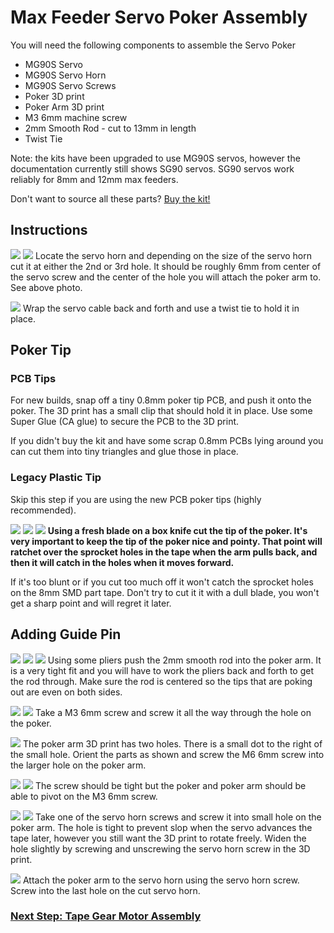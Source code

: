 # Max Feeder Servo Poker Assembly

You will need the following components to assemble the Servo Poker

- MG90S Servo
- MG90S Servo Horn
- MG90S Servo Screws
- Poker 3D print
- Poker Arm 3D print
- M3 6mm machine screw
- 2mm Smooth Rod - cut to 13mm in length
- Twist Tie

Note: the kits have been upgraded to use MG90S servos, however the documentation currently still shows SG90 servos. SG90 servos work reliably for 8mm and 12mm max feeders.

Don't want to source all these parts?
[Buy the kit!](https://store.curlytalegames.com/pages/max-feeders)

## Instructions

![](poker/servo-note1.jpg)
![](poker/servo-note2.jpg)
Locate the servo horn and depending on the size of the servo horn cut it at either the 2nd or 3rd hole. It should be roughly 6mm from center of the servo screw and the center of the hole you will attach the poker arm to. See above photo.

![](poker/004_cable.jpg)
Wrap the servo cable back and forth and use a twist tie to hold it in place.

## Poker Tip

### PCB Tips

For new builds, snap off a tiny 0.8mm poker tip PCB, and push it onto the poker. The 3D print has a small clip that should hold it in place. Use some Super Glue (CA glue) to secure the PCB to the 3D print. 

If you didn't buy the kit and have some scrap 0.8mm PCBs lying around you can cut them into tiny triangles and glue those in place.

### Legacy Plastic Tip

Skip this step if you are using the new PCB poker tips (highly recommended).

![](poker/005_cut_poker.jpg)
![](poker/006_cut.jpg)
![](poker/007_cut2.jpg)
**Using a fresh blade on a box knife cut the tip of the poker. It's very important to keep the tip of the poker nice and pointy. That point will ratchet over the sprocket holes in the tape when the arm pulls back, and then it will catch in the holes when it moves forward.**

If it's too blunt or if you cut too much off it won't catch the sprocket holes on the 8mm SMD part tape. Don't try to cut it it with a dull blade, you won't get a sharp point and will regret it later.

## Adding Guide Pin

![](poker/009_rod.jpg)
![](poker/010_rod_push.jpg)
![](poker/011_rod_even.jpg)
Using some pliers push the 2mm smooth rod into the poker arm. It is a very tight fit and you will have to work the pliers back and forth to get the rod through. Make sure the rod is centered so the tips that are poking out are even on both sides.

![](poker/013_poker_screw.jpg)
![](poker/014_poker_screw2.jpg)
Take a M3 6mm screw and screw it all the way through the hole on the poker.

![](poker/015_poker_arm_dot.jpg)
The poker arm 3D print has two holes. There is a small dot to the right of the small hole. Orient the parts as shown and screw the M6 6mm screw into the larger hole on the poker arm.

![](poker/016_move.jpg)
![](poker/017_move.jpg)
The screw should be tight but the poker and poker arm should be able to pivot on the M3 6mm screw.

![](poker/018_servo_screw.jpg)
![](poker/019_servo_screw2.jpg)
Take one of the servo horn screws and screw it into small hole on the poker arm. The hole is tight to prevent slop when the servo advances the tape later, however you still want the 3D print to rotate freely. Widen the hole slightly by screwing and unscrewing the servo horn screw in the 3D print.

![](poker/021_poker_done.jpg)
Attach the poker arm to the servo horn using the servo horn screw. Screw into the last hole on the cut servo horn.

### [Next Step: Tape Gear Motor Assembly](motor.md)
